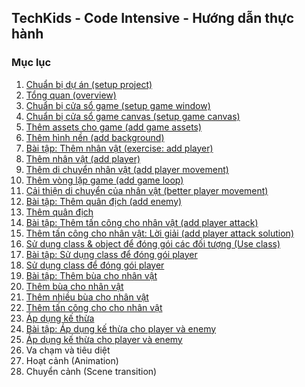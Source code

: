 ## TechKids - Code Intensive - Hướng dẫn thực hành
### Mục lục
1. [Chuẩn bị dự án (setup project)](setup_project.md)
2. [Tổng quan (overview)](overview.md)
3. [Chuẩn bị cửa sổ game (setup game window)](setup_game_window.md)
4. [Chuẩn bị cửa sổ game canvas (setup game canvas)](setup_game_canvas.md)
5. [Thêm assets cho game (add game assets)](add_assets.md)
6. [Thêm hình nền (add background)](add_background.md)
7. [Bài tập: Thêm nhân vật (exercise: add player)](ex_add_player.md)
8. [Thêm nhân vật (add player)](add_player.md)
9. [Thêm di chuyển nhân vật (add player movement)](add_player_movement.md)
10. [Thêm vòng lặp game (add game loop)](add_game_loop.md)
11. [Cải thiện di chuyển của nhân vật (better player movement)](better_player_movement.md)
12. [Bài tập: Thêm quân địch (add enemy)](ex_add_enemy.md)
14. [Thêm quân địch](add_enemy.md)
15. [Bài tập: Thêm tấn công cho nhân vật (add player attack)](ex_add_player_attack.md)
16. [Thêm tấn công cho nhân vật: Lời giải (add player attack solution)](ex_add_player_attack_solution.md)
17. [Sử dụng class & object để đóng gói các đối tượng (Use class)](use_class.md)
18. [Bài tập: Sử dụng class để đóng gói player](ex_use_class_on_player.md)
19. [Sử dụng class để đóng gói player](use_class_on_player.md)
20. [Bài tập: Thêm bùa cho nhân vật](ex_add_player_spell.md)
21. [Thêm bùa cho nhân vật](add_player_spell.md)
22. [Thêm nhiều bùa cho nhân vật](add_player_spell_list.md)
23. [Thêm tấn công cho cho nhân vật](add_player_attack.md)
24. [Áp dụng kế thừa](inheritance.md)
25. [Bài tập: Áp dụng kế thừa cho player và enemy](ex_more_inheritance.md)
26. [Áp dụng kế thừa cho player và enemy](ex_more_inheritance.md)
27. Va chạm và tiêu diệt
28. Hoạt cảnh (Animation)
29. Chuyển cảnh (Scene transition)